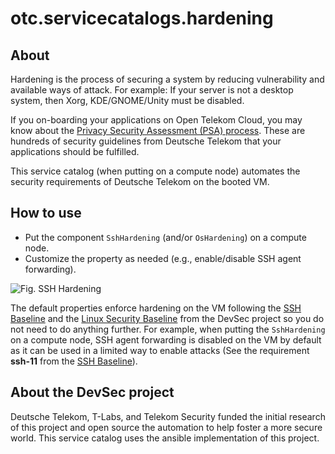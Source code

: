 # otc.servicecatalogs.hardening

## About

Hardening is the process of securing a system by reducing vulnerability and available ways of attack. For example: If your server is not a desktop system, then Xorg, KDE/GNOME/Unity must be disabled.

If you on-boarding your applications on Open Telekom Cloud, you may know about the [Privacy Security Assessment (PSA) process](https://www.telekom.com/en/corporate-responsibility/data-protection-data-security/security/details/privacy-and-security-assessment-process-358312). These are hundreds of security guidelines from Deutsche Telekom that your applications should be fulfilled.

This service catalog (when putting on a compute node) automates the security requirements of Deutsche Telekom on the booted VM.

## How to use

* Put the component `SshHardening` (and/or `OsHardening`) on a compute node.
* Customize the property as needed (e.g., enable/disable SSH agent forwarding).

![Fig. SSH Hardening](https://docs.designer.otc-service.com/img/ctd-pics/service-catalogs-ssh-hardning.png 'SSH Hardening')

The default properties enforce hardening on the VM following the [SSH Baseline](https://dev-sec.io/baselines/ssh/) and the [Linux Security Baseline](https://dev-sec.io/baselines/linux/) from the DevSec project so you do not need to do anything further. For example, when putting the `SshHardening` on a compute node, SSH agent forwarding is disabled on the VM by default as it can be used in a limited way to enable attacks (See the requirement **ssh-11** from the [SSH Baseline](https://dev-sec.io/baselines/ssh/)).

## About the DevSec project

Deutsche Telekom, T-Labs, and Telekom Security funded the initial research of this project and open source the automation to help foster a more secure world. This service catalog uses the ansible implementation of this project.